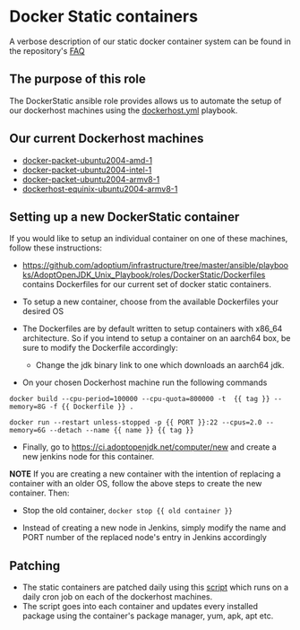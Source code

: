 # Docker Static containers

A verbose description of our static docker container system can be found in the repository's [FAQ](https://github.com/adoptium/infrastructure/blob/master/FAQ.md#dockerstatic-test-systems)

## The purpose of this role
The DockerStatic ansible role provides allows us to automate the setup of our dockerhost machines using the [dockerhost.yml](https://github.com/adoptium/infrastructure/blob/master/ansible/playbooks/AdoptOpenJDK_Unix_Playbook/dockerhost.yml) playbook.

## Our current Dockerhost machines
* [docker-packet-ubuntu2004-amd-1](https://ci.adoptopenjdk.net/computer/docker-packet-ubuntu2004-amd-1/)
* [docker-packet-ubuntu2004-intel-1](https://ci.adoptopenjdk.net/computer/docker-packet-ubuntu2004-intel-1/)
* [docker-packet-ubuntu2004-armv8-1](https://ci.adoptopenjdk.net/computer/docker-packet-ubuntu2004-armv8-1/)
* [dockerhost-equinix-ubuntu2004-armv8-1](https://ci.adoptopenjdk.net/computer/dockerhost-equinix-ubuntu2004-armv8-1/)


## Setting up a new DockerStatic container

If you would like to setup an individual container on one of these machines, follow these instructions:

* https://github.com/adoptium/infrastructure/tree/master/ansible/playbooks/AdoptOpenJDK_Unix_Playbook/roles/DockerStatic/Dockerfiles contains Dockerfiles for our current set of docker static containers.

* To setup a new container, choose from the available Dockerfiles your desired OS

* The Dockerfiles are by default written to setup containers with x86_64 architecture. So if you intend to setup a container on an aarch64 box, be sure to modify the Dockerfile accordingly:

  * Change the jdk binary link to one which downloads an aarch64 jdk.

* On your chosen Dockerhost machine run the following commands

`docker build --cpu-period=100000 --cpu-quota=800000 -t  {{ tag }} --memory=8G -f {{ Dockerfile }} .`

`docker run --restart unless-stopped -p {{ PORT }}:22 --cpus=2.0 --memory=6G --detach --name {{ name }} {{ tag }}`

* Finally, go to https://ci.adoptopenjdk.net/computer/new and create a new jenkins node for this container.

**NOTE**
If you are creating a new container with the intention of replacing a container with an older OS, follow the above steps to create the new container. Then:

* Stop the old container, `docker stop {{ old container }}` 

* Instead of creating a new node in Jenkins, simply modify the name and PORT number of the replaced node's entry in Jenkins accordingly

## Patching

* The static containers are patched daily using this [script](https://github.com/adoptium/infrastructure/blob/master/ansible/playbooks/AdoptOpenJDK_Unix_Playbook/roles/DockerStatic/scripts/updatepackages.sh) which runs on a daily cron job on each of the dockerhost machines.
* The script goes into each container and updates every installed package using the container's package manager, yum, apk, apt etc.
